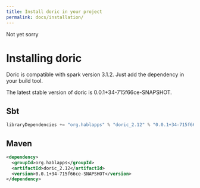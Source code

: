 ```yaml
---
title: Install doric in your project
permalink: docs/installation/
---
```

Not yet sorry
# Installing doric
Doric is compatible with spark version 3.1.2. Just add the dependency in your build tool.

The latest stable version of doric is 0.0.1+34-715f66ce-SNAPSHOT.

## Sbt
```scala
libraryDependencies += "org.hablapps" % "doric_2.12" % "0.0.1+34-715f66ce-SNAPSHOT"
```
## Maven
```xml
<dependency>
  <groupId>org.hablapps</groupId>
  <artifactId>doric_2.12</artifactId>
  <version>0.0.1+34-715f66ce-SNAPSHOT</version>
</dependency>
```
